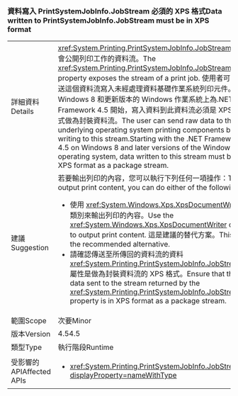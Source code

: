 ### <a name="data-written-to-printsystemjobinfojobstream-must-be-in-xps-format"></a><span data-ttu-id="501ba-101">資料寫入 PrintSystemJobInfo.JobStream 必須的 XPS 格式</span><span class="sxs-lookup"><span data-stu-id="501ba-101">Data written to PrintSystemJobInfo.JobStream must be in XPS format</span></span>

|   |   |
|---|---|
|<span data-ttu-id="501ba-102">詳細資料</span><span class="sxs-lookup"><span data-stu-id="501ba-102">Details</span></span>|<span data-ttu-id="501ba-103"><xref:System.Printing.PrintSystemJobInfo.JobStream>屬性會公開列印工作的資料流。</span><span class="sxs-lookup"><span data-stu-id="501ba-103">The <xref:System.Printing.PrintSystemJobInfo.JobStream> property exposes the stream of a print job.</span></span> <span data-ttu-id="501ba-104">使用者可以傳送這個資料流寫入未經處理資料基礎作業系統列印元件。從 Windows 8 和更新版本的 Windows 作業系統上為.NET Framework 4.5 開始，寫入資料到此資料流必須是 XPS 格式做為封裝資料流。</span><span class="sxs-lookup"><span data-stu-id="501ba-104">The user can send raw data to the underlying operating system printing components by writing to this stream.Starting with the .NET Framework 4.5 on Windows 8 and later versions of the Windows operating system, data written to this stream must be in XPS format as a package stream.</span></span>|
|<span data-ttu-id="501ba-105">建議</span><span class="sxs-lookup"><span data-stu-id="501ba-105">Suggestion</span></span>|<span data-ttu-id="501ba-106">若要輸出列印的內容，您可以執行下列任何一項操作：</span><span class="sxs-lookup"><span data-stu-id="501ba-106">To output print content, you can do either of the following:</span></span><ul><li><span data-ttu-id="501ba-107">使用 <xref:System.Windows.Xps.XpsDocumentWriter> 類別來輸出列印的內容。</span><span class="sxs-lookup"><span data-stu-id="501ba-107">Use the <xref:System.Windows.Xps.XpsDocumentWriter> class to output print content.</span></span> <span data-ttu-id="501ba-108">這是建議的替代方案。</span><span class="sxs-lookup"><span data-stu-id="501ba-108">This is the recommended alternative.</span></span></li><li><span data-ttu-id="501ba-109">請確認傳送至所傳回的資料流的資料<xref:System.Printing.PrintSystemJobInfo.JobStream>屬性是做為封裝資料流的 XPS 格式。</span><span class="sxs-lookup"><span data-stu-id="501ba-109">Ensure that the data sent to the stream returned by the <xref:System.Printing.PrintSystemJobInfo.JobStream> property is in XPS format as a package stream.</span></span></li></ul>|
|<span data-ttu-id="501ba-110">範圍</span><span class="sxs-lookup"><span data-stu-id="501ba-110">Scope</span></span>|<span data-ttu-id="501ba-111">次要</span><span class="sxs-lookup"><span data-stu-id="501ba-111">Minor</span></span>|
|<span data-ttu-id="501ba-112">版本</span><span class="sxs-lookup"><span data-stu-id="501ba-112">Version</span></span>|<span data-ttu-id="501ba-113">4.5</span><span class="sxs-lookup"><span data-stu-id="501ba-113">4.5</span></span>|
|<span data-ttu-id="501ba-114">類型</span><span class="sxs-lookup"><span data-stu-id="501ba-114">Type</span></span>|<span data-ttu-id="501ba-115">執行階段</span><span class="sxs-lookup"><span data-stu-id="501ba-115">Runtime</span></span>|
|<span data-ttu-id="501ba-116">受影響的 API</span><span class="sxs-lookup"><span data-stu-id="501ba-116">Affected APIs</span></span>|<ul><li><xref:System.Printing.PrintSystemJobInfo.JobStream?displayProperty=nameWithType></li></ul>|

